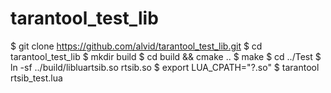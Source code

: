 # tarantool_test_lib
$ git clone https://github.com/alvid/tarantool_test_lib.git
$ cd tarantool_test_lib
$ mkdir build
$ cd build && cmake .. 
$ make
$ cd ../Test
$ ln -sf ../build/libluartsib.so rtsib.so
$ export LUA_CPATH="?.so"
$ tarantool rtsib_test.lua
